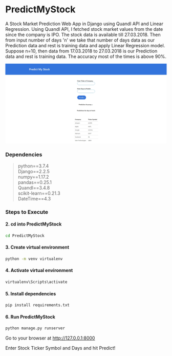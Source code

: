 # PredictMyStock

 A Stock Market Prediction Web App in Django using Quandl API and Linear Regression. Using Quandl API, I fetched stock market values from the date since the company is IPO. The stock data is available till 27.03.2018. Then from input number of days 'n' we take that number of days data as our Prediction data and rest is training data and apply Linear Regression model. Suppose n=10, then data from 17.03.2018 to 27.03.2018 is our Prediction data and rest is training data. The accuracy most of the times is above 90%. 


![PredictMyStock Homepage](predictmystock.jpg)

### Dependencies
>python==3.7.4  
Django==2.2.5    
numpy==1.17.2   
pandas==0.25.1  
Quandl==3.4.8  
scikit-learn==0.21.3  
DateTime==4.3


### Steps to Execute 

#### 2. cd into PredictMyStock 
```bash
cd PredictMyStock
```
#### 3. Create virtual environment 
```bash
python -m venv virtualenv
```
#### 4. Activate virtual environment 
```bash
virtualenv\Scripts\activate
```
#### 5. Install dependencies
```bash
pip install requirements.txt
```
#### 6. Run PredictMyStock 
```bash
python manage.py runserver
```
Go to your browser at http://127.0.0.1:8000

Enter Stock Ticker Symbol and Days and hit Predict!




